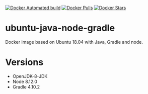 [![Docker Automated build](https://img.shields.io/docker/automated/karlrun/java-node-gradle.svg)](https://hub.docker.com/r/karlrun/java-node-gradle/)
[![Docker Pulls](https://img.shields.io/docker/pulls/karlrun/java-node-gradle.svg)](https://hub.docker.com/r/karlrun/java-node-gradle/)
[![Docker Stars](https://img.shields.io/docker/stars/karlrun/java-node-gradle.svg)](https://hub.docker.com/r/karlrun/java-node-gradle/)

# ubuntu-java-node-gradle
Docker image based on Ubuntu 18.04 with Java, Gradle and node.

# Versions
- OpenJDK-8-JDK
- Node 8.12.0
- Gradle 4.10.2
